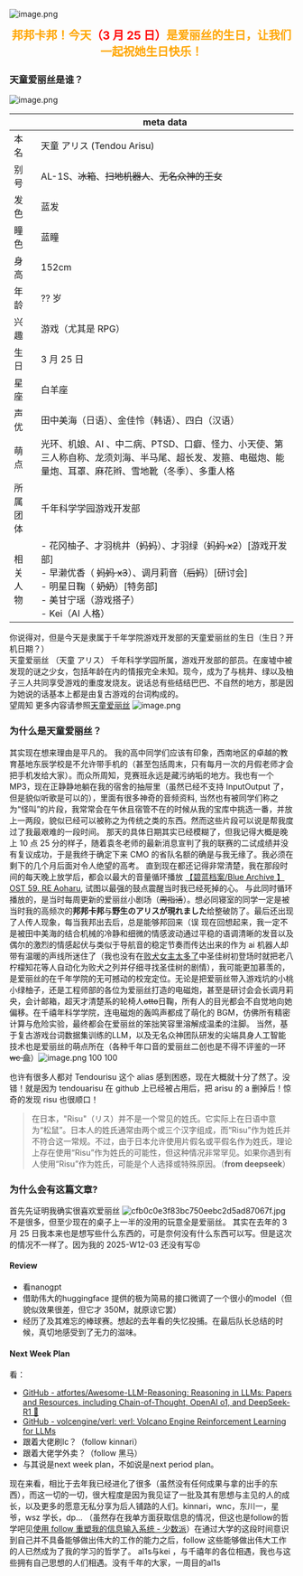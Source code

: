 ![image.png](https://raw.githubusercontent.com/Tendourisu/images/master/20250325162144151.png)

<div style="text-align: center; margin: 0 auto;">
    <big><big><b><span style="color:orange;">邦邦卡邦！今天<span style="color:red;">（3 月 25 日）</span>是爱丽丝的生日，让我们一起祝她生日快乐！</span></b></big></big>
</div>

### 天童爱丽丝是谁？

![image.png](https://raw.githubusercontent.com/Tendourisu/images/master/20250325163100455.png)

|      | **meta data**                                                                                                                             |
| ---- | ----------------------------------------------------------------------------------------------------------------------------------------- |
| 本名   | 天童 アリス (Tendou Arisu)                                                                                                                     |
| 别号   | AL-1S、~~冰箱~~、~~扫地机器人~~、~~无名众神的王女~~                                                                                                        |
| 发色   | 蓝发                                                                                                                                        |
| 瞳色   | 蓝瞳                                                                                                                                        |
| 身高   | 152cm                                                                                                                                     |
| 年龄   | ?? 岁                                                                                                                                      |
| 兴趣   | 游戏（尤其是 RPG）                                                                                                                               |
| 生日   | 3 月 25 日                                                                                                                                  |
| 星座   | 白羊座                                                                                                                                       |
| 声优   | 田中美海（日语）、金佳怜（韩语）、四白（汉语）                                                                                                                   |
| 萌点   | 光环、机娘、AI 、中二病、PTSD、口癖、怪力、小天使、第三人称自称、龙须刘海、半马尾、超长发、发箍、电磁炮、能量炮、耳罩、麻花辫、雪地靴（冬季）、多重人格                                                           |
| 所属团体 | 千年科学学园游戏开发部                                                                                                                               |
| 相关人物 | - 花冈柚子、才羽桃井（~~妈妈~~）、才羽绿（~~妈妈 x2~~）[游戏开发部]<br>- 早濑优香（ ~~妈妈 x3~~）、调月莉音（~~后妈~~）[研讨会]<br>- 明星日鞠（ ~~奶奶~~）[特务部]<br>- 美甘宁瑶（游戏搭子）<br>- Kei（AI 人格） |
你说得对，但是今天是隶属于千年学院游戏开发部的天童爱丽丝的生日（生日？开机日期？）  
天童爱丽丝 （天童 アリス） 千年科学学园所属，游戏开发部的部员。在废墟中被发现的谜之少女，包括年龄在内的情报完全未知。现今，成为了与桃井、绿以及柚子三人共同享受游戏的重度发烧友。说话总有些结结巴巴、不自然的地方，那是因为她说的话基本上都是由复古游戏的台词构成的。  
望周知
更多内容请参照[天童爱丽丝](https://zh.moegirl.org.cn/zh-hans/%E5%A4%A9%E7%AB%A5%E7%88%B1%E4%B8%BD%E4%B8%9D)
![image.png](https://raw.githubusercontent.com/Tendourisu/images/master/20250325165410319.png)

### 为什么是天童爱丽丝？
其实现在想来理由是平凡的。
我的高中同学们应该有印象，西南地区的卓越的教育基地东辰学校是不允许带手机的（甚至包括周末，只有每月一次的月假老师才会把手机发给大家）。而众所周知，竞赛班永远是藏污纳垢的地方。我也有一个 MP3，现在正静静地躺在我的宿舍的抽屉里（虽然已经不支持 InputOutput 了，但是貌似听歌是可以的），里面有很多神奇的音频资料, 当然也有被同学们称之为“怪叫”的片段，我常常会在午休且宿管不在的时候从我的宝库中挑选一番，并放上一两段，貌似已经可以被称之为传统之类的东西。然而这些片段可以说是帮我度过了我最艰难的一段时间。
那天的具体日期其实已经模糊了，但我记得大概是晚上 10 点 25 分的样子，随着袁冬老师的最新消息宣判了我的联赛的二试成绩并没有复议成功，于是我终于确定下来 CMO 的省队名额的确是与我无缘了。我必须在剩下的几个月后面对令人绝望的高考。
直到现在都还记得非常清楚，我在那段时间的每天晚上放学后，都会以最大的音量循环播放 [【碧蓝档案/Blue Archive 】OST 59. RE Aoharu](https://www.bilibili.com/video/BV1Ed4y1576Y), 试图以最强的鼓点震醒当时我已经死掉的心。
与此同时循环播放的，是当时每周更新的爱丽丝小剧场（~~周指活~~）。想必同寝室的同学一定是被当时我的高频次的**邦邦卡邦**与**野生のアリスが現れました**给整破防了。最后还出现了人传人现象，每当我邦出去后，总是能够邦回来（误
现在回想起来，我一定不是被田中美海的结合机械的冷静和细微的情感波动通过平稳的语调清晰的发音以及偶尔的激烈的情感起伏与类似于导航音的稳定节奏而传达出来的作为 ai 机器人却带有温暖的声线所迷住了（我也没有在[败犬女主太多了](https://www.bilibili.com/video/BV1s5K5eHEMf)中圣佳树初登场时就把老八柠檬知花等人自动化为败犬之列并仔细寻找圣佳树的剧情），我可能更加慕羡的，是爱丽丝的在千年学院的无可撼动的校宠定位。无论是把爱丽丝带入游戏坑的小桃小绿柚子，还是工程师部的各位为爱丽丝打造的电磁炮，甚至是研讨会会长调月莉央，会计邮箱，超天才清楚系的轮椅人~~otto~~日鞠，所有人的目光都会不自觉地向她偏移。在千禧年科学学院，连电磁炮的轰鸣声都成了萌化的 BGM，仿佛所有精密计算与危险实验，最终都会在爱丽丝的笨拙笑容里溶解成温柔的注脚。
当然，基于复古游戏台词数据集训练的LLM，以及无名众神团队研发的尖端具身人工智能技术也是爱丽丝的萌点所在（各种千年口音的爱丽丝二创也是不得不评鉴的一环 ~~wc 盒~~）![image.png 100 100](https://raw.githubusercontent.com/Tendourisu/images/master/20250325183425256.png)

也许有很多人都对 Tendourisu 这个 alias 感到困惑，现在大概就十分了然了。没错！就是因为 tendouarisu 在 github 上已经被占用后，把 arisu 的 a 删掉后！惊奇的发现 risu 也很顺口！
> 在日本，"Risu"（リス）并不是一个常见的姓氏。它实际上在日语中意为“松鼠”。日本人的姓氏通常由两个或三个汉字组成，而“Risu”作为姓氏并不符合这一常规。不过，由于日本允许使用片假名或平假名作为姓氏，理论上存在使用“Risu”作为姓氏的可能性，但这种情况非常罕见。如果你遇到有人使用“Risu”作为姓氏，可能是个人选择或特殊原因。（**from deepseek**）

### 为什么会有这篇文章?

首先先证明我确实很喜欢爱丽丝
![cfb0c0e3f83bc750eebc2d5ad87067f.jpg](https://raw.githubusercontent.com/Tendourisu/images/master/20250325185853105.png)
不是很多，但至少现在的桌子上一半的没用的玩意全是爱丽丝。
其实在去年的 3 月 25 日我本来也是想写些什么东西的，可是奈何没有什么东西可以写。但是这次的情况不一样了。因为我的 2025-W12-03 还没有写😡
#### Review
- 看nanogpt
- 借助伟大的huggingface 提供的极为简易的接口微调了一个很小的model（但貌似效果很差，但它才 350M，就原谅它罢）
- 经历了及其难忘的棒球赛。想起的去年看的失忆投捕。在最后队长总结的时候，真切地感受到了无力的滋味。
#### Next Week Plan
看：
- [GitHub - atfortes/Awesome-LLM-Reasoning: Reasoning in LLMs: Papers and Resources, including Chain-of-Thought, OpenAI o1, and DeepSeek-R1 🍓](https://github.com/atfortes/Awesome-LLM-Reasoning)
- [GitHub - volcengine/verl: verl: Volcano Engine Reinforcement Learning for LLMs](https://github.com/volcengine/verl)
- 跟着大佬刷lc？（follow kinnari）
- 跟着大佬学外卖？（follow 黑马）
- 与其说是next week plan，不如说是next period plan。

现在来看，相比于去年我已经进化了很多（虽然没有任何成果与拿的出手的东西），而这一切的一切，很大程度是因为我见证了一批及其有思想与主见的人的成长，以及更多的愿意无私分享为后人铺路的人们。kinnari，wnc，东川一，星爷，wsz 学长，dp... （虽然存在我单方面获取信息的情况，但这也是follow的哲学吧见[使用 follow 重塑我的信息输入系统 - 少数派](https://sspai.com/post/91283)）在通过大学的这段时间意识到自己并不具备能够做出伟大的工作的能力之后，follow 这些能够做出伟大工作的人已然成为了我的学习的哲学了。
al1s与kei ，与千禧年的各位相遇，我也与这些拥有自己思想的人们相遇。没有千年的大家，一周目的al1s
